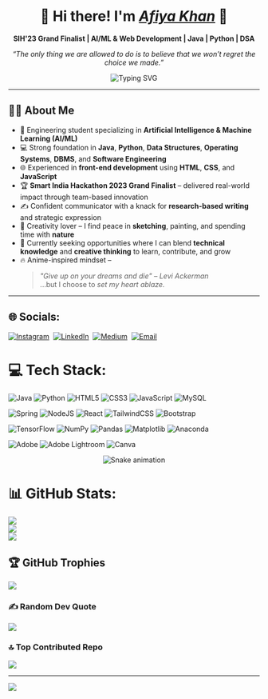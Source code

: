 <h1 align="center">
  💫 Hi there! I'm <span style="color:#e31b6d"><i><b><a href="#">Afiya Khan</a></b></i></span> 👋
</h1>
<p align="center">
  <b>SIH'23 Grand Finalist | AI/ML & Web Development | Java | Python | DSA</b>
</p>
<p align="center"><i>“The only thing we are allowed to do is to believe that we won’t regret the choice we made.”</i></p>
<p align="center">
  <img src="https://readme-typing-svg.herokuapp.com?font=Fira+Code&weight=500&size=22&pause=1000&color=E31B6D&center=true&width=650&lines=Hi%2C+I'm+Afiya+Khan!;AI%2FML+Enthusiast+%7C+SIH'23+Finalist;Full+Stack+Developer+%7C+Creative+Thinker;Techie+by+Day+%7C+Artist+by+Heart" alt="Typing SVG" />
</p>


---

## 👩‍💻 About Me

- 🤖 Engineering student specializing in **Artificial Intelligence & Machine Learning (AI/ML)**
- 💻 Strong foundation in **Java**, **Python**, **Data Structures**, **Operating Systems**, **DBMS**, and **Software Engineering**
- 🌐 Experienced in **front-end development** using **HTML**, **CSS**, and **JavaScript**
- 🏆 **Smart India Hackathon 2023 Grand Finalist** – delivered real-world impact through team-based innovation
- ✍️ Confident communicator with a knack for **research-based writing** and strategic expression
- 🎨 Creativity lover – I find peace in **sketching**, painting, and spending time with **nature**
- 🌱 Currently seeking opportunities where I can blend **technical knowledge** and **creative thinking** to learn, contribute, and grow
- 🔥 Anime-inspired mindset –  
  > *"Give up on your dreams and die" – Levi Ackerman*  
  > ...but I choose to *set my heart ablaze.*

---
## 🌐 Socials:
[![Instagram](https://img.shields.io/badge/Instagram-%23E4405F.svg?logo=Instagram&logoColor=white)](https://instagram.com/__afiyak__)&nbsp;
[![LinkedIn](https://img.shields.io/badge/LinkedIn-%230077B5.svg?logo=linkedin&logoColor=white)](https://linkedin.com/in/afiyakhan)&nbsp;
[![Medium](https://img.shields.io/badge/Medium-12100E?logo=medium&logoColor=white)](https://medium.com/@afiyakhan)&nbsp;
[![Email](https://img.shields.io/badge/Email-D14836?logo=gmail&logoColor=white)](mailto:khanafiya109@gmail.com)



# 💻 Tech Stack:
![Java](https://img.shields.io/badge/java-%23ED8B00.svg?style=for-the-badge&logo=openjdk&logoColor=white)
![Python](https://img.shields.io/badge/python-3670A0?style=for-the-badge&logo=python&logoColor=ffdd54)
![HTML5](https://img.shields.io/badge/html5-%23E34F26.svg?style=for-the-badge&logo=html5&logoColor=white)
![CSS3](https://img.shields.io/badge/css3-%231572B6.svg?style=for-the-badge&logo=css3&logoColor=white)
![JavaScript](https://img.shields.io/badge/javascript-%23323330.svg?style=for-the-badge&logo=javascript&logoColor=%23F7DF1E)
![MySQL](https://img.shields.io/badge/mysql-4479A1.svg?style=for-the-badge&logo=mysql&logoColor=white)

![Spring](https://img.shields.io/badge/spring-%236DB33F.svg?style=for-the-badge&logo=spring&logoColor=white)
![NodeJS](https://img.shields.io/badge/node.js-6DA55F?style=for-the-badge&logo=node.js&logoColor=white)
![React](https://img.shields.io/badge/react-%2320232a.svg?style=for-the-badge&logo=react&logoColor=%2361DAFB)
![TailwindCSS](https://img.shields.io/badge/tailwindcss-%2338B2AC.svg?style=for-the-badge&logo=tailwind-css&logoColor=white)
![Bootstrap](https://img.shields.io/badge/bootstrap-%238511FA.svg?style=for-the-badge&logo=bootstrap&logoColor=white)

![TensorFlow](https://img.shields.io/badge/TensorFlow-%23FF6F00.svg?style=for-the-badge&logo=TensorFlow&logoColor=white)
![NumPy](https://img.shields.io/badge/numpy-%23013243.svg?style=for-the-badge&logo=numpy&logoColor=white)
![Pandas](https://img.shields.io/badge/pandas-%23150458.svg?style=for-the-badge&logo=pandas&logoColor=white)
![Matplotlib](https://img.shields.io/badge/Matplotlib-%23ffffff.svg?style=for-the-badge&logo=Matplotlib&logoColor=black)
![Anaconda](https://img.shields.io/badge/Anaconda-%2344A833.svg?style=for-the-badge&logo=anaconda&logoColor=white)

![Adobe](https://img.shields.io/badge/adobe-%23FF0000.svg?style=for-the-badge&logo=adobe&logoColor=white)
![Adobe Lightroom](https://img.shields.io/badge/Adobe%20Lightroom-31A8FF.svg?style=for-the-badge&logo=Adobe%20Lightroom&logoColor=white)
![Canva](https://img.shields.io/badge/Canva-%2300C4CC.svg?style=for-the-badge&logo=Canva&logoColor=white)

<!-- Snake Game Repo View -->

<div align="center">
  <img src="https://profile-readme-generator.com/assets/snake.svg" alt="Snake animation" />
</div>

# 📊 GitHub Stats:
![](https://github-readme-stats.vercel.app/api?username=AfiyaCreates&theme=dark&hide_border=false&include_all_commits=true&count_private=false)<br/>
![](https://nirzak-streak-stats.vercel.app/?user=AfiyaCreates&theme=dark&hide_border=false)<br/>
![](https://github-readme-stats.vercel.app/api/top-langs/?username=AfiyaCreates&theme=dark&hide_border=false&include_all_commits=true&count_private=false&layout=compact)

## 🏆 GitHub Trophies
![](https://github-profile-trophy.vercel.app/?username=AfiyaCreates&theme=radical&no-frame=false&no-bg=true&margin-w=4)

### ✍️ Random Dev Quote
![](https://quotes-github-readme.vercel.app/api?type=horizontal&theme=radical)

### 🔝 Top Contributed Repo
![](https://github-contributor-stats.vercel.app/api?username=AfiyaCreates&limit=5&theme=dark&combine_all_yearly_contributions=true)

---
[![](https://visitcount.itsvg.in/api?id=AfiyaCreates&icon=0&color=0)](https://visitcount.itsvg.in)

<!-- Proudly created with GPRM ( https://gprm.itsvg.in ) -->
